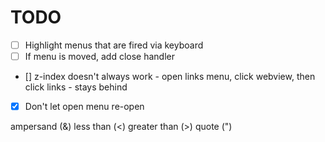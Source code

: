 # TODO

- [ ] Highlight menus that are fired via keyboard
- [ ] If menu is moved, add close handler
- [] z-index doesn't always work - open links menu, click webview, then click links - stays behind
- [x] Don't let open menu re-open

ampersand (&AMP;)
less than (&LT;)
greater than (&GT;)
quote (&QUOT;)
